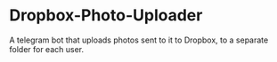 # Dropbox-Photo-Uploader
A telegram bot that uploads photos sent to it to Dropbox, to a separate folder for each user.
